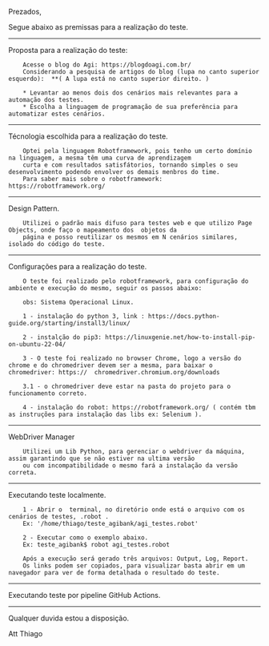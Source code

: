 Prezados, 

Segue abaixo as premissas para a realização do teste.

------------------------------------------------------------------------------------------------------------------------

Proposta para a realização do teste:

        Acesse o blog do Agi: https://blogdoagi.com.br/
        Considerando a pesquisa de artigos do blog (lupa no canto superior esquerdo):  **( A lupa está no canto superior direito. ) 
         
        * Levantar ao menos dois dos cenários mais relevantes para a automação dos testes.
        * Escolha a linguagem de programação de sua preferência para automatizar estes cenários.
        
------------------------------------------------------------------------------------------------------------------------

Técnologia escolhida para a realização do teste.

        Optei pela linguagem Robotframework, pois tenho um certo domínio na linguagem, a mesma têm uma curva de aprendizagem
        curta e com resultados satisfátorios, tornando simples o seu desenvolvimento podendo envolver os demais menbros do time.
        Para saber mais sobre o robotframework: https://robotframework.org/

-----------------------------------------------------------------------------------------------------------------------

Design Pattern.

        Utilizei o padrão mais difuso para testes web e que utilizo Page Objects, onde faço o mapeamento dos  objetos da 
        página e posso reutilizar os mesmos em N cenários similares, isolado do código do teste.

-----------------------------------------------------------------------------------------------------------------------

Configurações para a realização do teste.

        O teste foi realizado pelo robotframework, para configuração do ambiente e execução do mesmo, seguir os passos abaixo:
        
        obs: Sistema Operacional Linux.
        
        1 - instalação do python 3, link : https://docs.python-guide.org/starting/install3/linux/
        
        2 - instalção do pip3: https://linuxgenie.net/how-to-install-pip-on-ubuntu-22-04/
        
        3 - O teste foi realizado no browser Chrome, logo a versão do chrome e do chromedriver devem ser a mesma, para baixar o chromedriver: https://  chromedriver.chromium.org/downloads
        
        3.1 - o chromedriver deve estar na pasta do projeto para o funcionamento correto.
        
        4 - instalação do robot: https://robotframework.org/ ( contém tbm as instruções para instalação das libs ex: Selenium ).

-----------------------------------------------------------------------------------------------------------------------

WebDriver Manager

        Utilizei um Lib Python, para gerenciar o webdriver da máquina, assim garantindo que se não estiver na ultima versão
        ou com incompatibilidade o mesmo fará a instalação da versão correta.
        
-----------------------------------------------------------------------------------------------------------------------

Executando teste localmente.

        1 - Abrir o  terminal, no diretório onde está o arquivo com os cenários de testes, .robot .
        Ex: '/home/thiago/teste_agibank/agi_testes.robot'

        2 - Executar como o exemplo abaixo.
        Ex: teste_agibank$ robot agi_testes.robot

        Após a execução será gerado três arquivos: Output, Log, Report.
        Os links podem ser copiados, para visualizar basta abrir em um navegador para ver de forma detalhada o resultado do teste.
-----------------------------------------------------------------------------------------------------------------------

Executando teste por pipeline GitHub Actions.

-----------------------------------------------------------------------------------------------------------------------

Qualquer duvida estou a disposição.

Att Thiago

